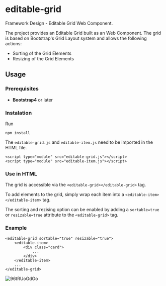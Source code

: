 # editable-grid
Framework Design - Editable Grid Web Component.

The project provides an Editable Grid built as an Web Component. The grid is based on Bootstrap's Grid Layout system and allows the following actions:

* Sorting of the Grid Elements
* Resizing of the Grid Elements

## Usage
### Prerequisites
 * **Bootstrap4** or later
### Instalation
Run

    npm install

The `editable-grid.js` and `editable-item.js` need to be imported in the HTML file.

    <script type="module" src="editable-grid.js"></script>
    <script type="module" src="editable-item.js"></script>
### Use in HTML
The grid is accessible via the `<editable-grid></editable-grid>` tag.

To add elements to the grid, simply wrap each item into a `<editable-item></editable-item>` tag.

The sorting and rezising option can be enabled by adding a `sortable=true` or `resizable=true` attribute to the `<editable-grid>` tag.

### Example
    <editable-grid sortable="true" resizable="true">
        <editable-item>
            <div class="card">
                ...
            </div>
        </editable-item>
        ...
    </editable-grid>
    
![96tRUoGdOo](https://user-images.githubusercontent.com/62284778/170545722-cb321e2f-29fa-465d-aaec-ffd5e07f6c75.gif)
